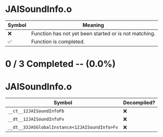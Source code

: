 # JAISoundInfo.o
| Symbol | Meaning 
| ------------- | ------------- 
| :x: | Function has not yet been started or is not matching. 
| :white_check_mark: | Function is completed. 


# 0 / 3 Completed -- (0.0%)
# JAISoundInfo.o
| Symbol | Decompiled? |
| ------------- | ------------- |
| `__ct__12JAISoundInfoFb` | :x: |
| `__dt__12JAISoundInfoFv` | :x: |
| `__dt__33JASGlobalInstance<12JAISoundInfo>Fv` | :x: |
